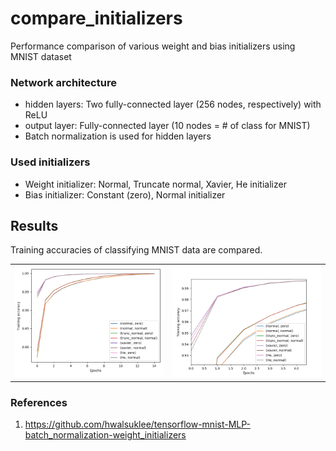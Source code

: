# compare_initializers
Performance comparison of various weight and bias initializers using MNIST dataset

### Network architecture
* hidden layers: Two fully-connected layer (256 nodes, respectively) with ReLU
* output layer: Fully-connected layer (10 nodes = # of class for MNIST)
* Batch normalization is used for hidden layers
### Used initializers
* Weight initializer: Normal, Truncate normal, Xavier, He initializer
* Bias initializer: Constant (zero), Normal initializer
## Results
Training accuracies of classifying MNIST data are compared.
<table align='center'>
<tr align='center'>
</tr>
<tr>
<td><img src = 'results/initializer_comparison.png'>
<td><img src = 'results/initializer_comparison_zoom.png'>
</tr>
</table>

### References
1. https://github.com/hwalsuklee/tensorflow-mnist-MLP-batch_normalization-weight_initializers
